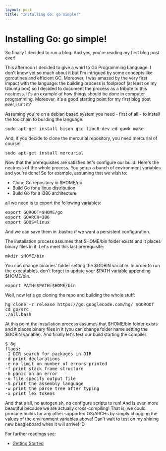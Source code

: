 ```yaml
---
layout: post
title: "Installing Go: go simple!"
---
```

# Installing Go: go simple!

So finally I decided to run a blog. And yes, you're reading my first
blog post ever!

This afternoon I decided to give a whirl to Go Programming Language. I
don't know yet so much about it but I'm intrigued by some concepts
like goroutines and efficient GC. Moreover, I was amazed by the very
first impact with the language: the building process is foolproof (at
least on my Ubuntu box) so I decided to document the process as a
tribute to this neatness. It's an example of how things should be done
in computer programming. Moreover, it's a good starting point for my
first blog post ever, isn't it?

Assuming you're on a debian based system you need - first of all - to
install the toolchain to building the language:

<pre class="terminal">
sudo apt-get install bison gcc libc6-dev ed gawk make
</pre>

And, if you decide to clone the mercurial repository, you need mercurial of course!

<pre class="terminal">
sudo apt-get install mercurial
</pre>

Now that the prerequisites are satisfied let's configure our
build. Here's the neatness of the whole process. You setup a bunch of
environment variables and you're done! So for example, assuming that
we wish to:

* Clone Go repository in $HOME/go
* Build Go for a linux distribution
* Build Go for a i386 architecture

all we need is to export the following variables:

<pre class="terminal">
export GOROOT=$HOME/go
export GOARCH=386
export GOOS=linux
</pre>

And we can save them in .bashrc if we want a persistent configuration.

The installation process assumes that $HOME/bin folder exists and it
places binary files in it. Let's meet this last prerequisite:

<pre class="terminal">
mkdir $HOME/bin
</pre>

You can change binaries' folder setting the $GOBIN variable. In order
to run the executables, don't forget to update your $PATH variable
appending $HOME/bin.

<pre class="terminal">
export PATH=$PATH:$HOME/bin
</pre>

Well, now let's go cloning the repo and building the whole stuff:

<pre class="terminal">
hg clone -r release https://go.googlecode.com/hg/ $GOROOT
cd go/src
./all.bash
</pre>

At this point the installation process assumes that $HOME/bin folder
exists and it places binary files in it (you can change folder name
setting the $GOBIN variable). And finally let's test our build
starting the compiler:

<pre class="terminal">
$ 8g
flags:
-I DIR search for packages in DIR
-d print declarations
-e no limit on number of errors printed
-f print stack frame structure
-h panic on an error
-o file specify output file
-S print the assembly language
-w print the parse tree after typing
-x print lex tokens
</pre>

And that's all, no autogen.sh, no configure scripts to run! And is
even more beautiful because we are actually cross-compiling! That is,
we could produce builds for any other supported OS/ARCHs by simply
changing the values of the environment variables above! Can't wait to
test on my shining new beagleboard when it will arrive! :D

For further readings see:

* [Getting Started](http://golang.org/doc/install.html)
